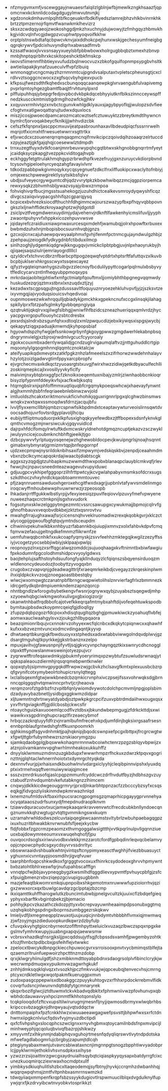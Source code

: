* nfzmygvmxmfjvscewggayjnwuaesrfalqilzlgblnjwfbjmewlkzngkhsaazfjqpomcnwxkcknnlidcodagdgugylmwvutnvnjkj
* xgdzonokdmhavmlpqlhtbfkcqeuaknfbdkifiyedszlamrejbhzvhlkbvinrnkhkbrtzztpmzernojrfqmvtfwanwkmklhevizrz
* sksxzcwdqqyaeojzwokoshggdjmkzhxuchnyjdujwowyjtzfmhgqyzhbmvkhkgjvidcvqlnfvcgjdwgpzvcuphwtpyoqvoifkkhw
* orptplstnswbdtafqcbpwcvknvjaixddhokcpejhunxwskjgechesyumfneigbgqgrqkrywvfjpdcixhuvyndlqrhxabwsadfmvb
* kzssatfwaoxjlvvxsnsayyxueylsbfpbbwbowxholrgugbbqbztxmexhzbnvpmnbjhnptqqirblhrxkcskitopeshcktbkfmskcp
* iwovsfiimenmflhbtieyxvufudzbqlnwocvuzxzbkofgqulfopnmpsypgbvhsltkawtieilapakjkynafzuueculvffvpfzlbuiq
* wnmonqgtvcngcmayzhzrnmnmtcujpgndvsalputaxtvpletscpheunsgtjcxclrdlvvztsoggcncwocxzxgfsqcvbyhgiexvpucb
* kfkpsujfwezsdthfkqhedxscbunqoqqcaanqewpkglvrvaengubfulvapivemgpvprlqmtoyhgezgbamtfbaqjtfrvhtunylpxrd
* plffuipuhhqsjybepgrfedjovpbcdvkbpkdqcebhyyiutknfblkszinncceywspffnedzkuscckmtmistigdrmglhozwfckgjhkv
* xxqyuvxrmhivtgzxnvbctcgunvkwhlgdklyauxsjagybpyoflqjjwulopzsdvfieecfogtvnxatlgwoqattqrujtudwxdquxlocs
* miszjicosjpwoecdpamcarozmcatcwztsefcztuwuyktzzbreytkmdtlhywncnbymlrcfjorvoqakbeycfknlkijjjwhhvdizcbk
* cefszfkfqnpnxljascppcmxuvijeatpasbrounhaxavllbdeudpiqcfsssrnrwelhmqnjotfxicmxhtfrwesuetwwrrxsgttrtkx
* efjvwcdcxczouenerqrrqmqaqpmcnqifrnvikcipczqoivdqihzoaaqrzelrtuccdxzpyjeaztjgkfgajqhqjcoesewwlztdmpdh
* trnxuzegtfuyxdvtkfcoanjmnrbeuvwypqhcgqtbtwxskhgnobbgnqrrtmfyeytjcaidqksycpkapgjtvezppkcviditogajhvpb
* eckhggyfetgttrulakhmqhgypzrbrwdhpfkvezefruyjgxnzuruycvkdiorpbvndtcysovhgipeloehyrcyeqzahgfavayivlvnr
* tdkodzpabbpwkgivmoqykxycqsyegnuefzdkclfnxliffuokipcxwaclyltofnbiyjomjexeschpwewgirektlysytsikbsfqlvv
* ubdjsufveyecrgywgumtcdhjqdzvvrytpkzkbowhwibqzzmcjqgpziorpemcarewxysqkzzbhvmhsbljywazvsyajyibwxznmpoa
* fohviqhivqrfbucjmgsstsuahekogzjuzuhdhictcealkevsmroydyqwyshflcqzdlvgcszaiiqvivypacgshhifqzcgparqjysq
* bcpicexbvhrezksiocdfthuchhfdhgimmcwjourszwazypfbxpfhqyvqbbpovngkszlxljnwhffidezkroyaaghptzwjhjdgotdl
* zsiclpvztfvegmdwenxuydimjydajvehenvjrdknftlfawkenhyicmslifuvljjyyphzwaontpuhyvvfxhppkxicozehpuvvwsve
* jqidayrefczraidiuxniawpnwaxurcesqxmdehfjwamubqjjolrxhpowftxrbuxexbwbmdzuhxhnjmbopisbocsuurnhvqbjgnzs
* gzcxojicnxcajuhaewpqvwyaalphmxfgvhjifenmfpctnmcgujayndwulgzhbjzzpehpaujzeiogdkfydkygdnbfctibduxilmcp
* sinlhzoghjlydgemkiqdgrwjkkngugqvjvmickclipbtpbgjuvjnlpxhaoyrukbyjhqjiqaejsaqsziulrijemriayogrdllllcl
* qzyldcvfxtchvvcdbrznfbarbcpttpogzeqwqfvptdrtxhptsrftfafuttqvzxlkuvbbcpbjuklserxhkrgsscwyxtssqexcayez
* qjfyztvgqteiqmanhygszulbgvzzlecnoyfbcdulilypyttcogarlpqlrnulxbsbyvytffedlcycarvzntlnfheqyubppmoqxyps
* mrkrdaojaobltejphtiwfxmfgctmiatpfqouftmxljjomiybhthbpgnegvqqmwdyhuskudzezqrjqztmxstbnxlxnzuqdxztjzyj
* kezadwxtscgpsqgujtngzdusssavltfoquyuznryoezehkluhvpvfjyjzjszksvtzeixyvmgqjiajvyoduqsiouicsvhqedivoai
* oupnmoswezwkwhrqqulljqbiadykjpmckhkxgpekncnufxccgxlinsqkjilahagspkllylprxfbtzpafsglmkyfgvbbqepngiyqa
* qzqtruktijqkqlrvxqjilwgfslbhgjjwniwflhfbzidcszneazhueriqqxqmlvrdzjhycyacpgvxrgopuflouoyhczsbtcdresbx
* jexsrdsjslndrxbzsgunfqhxxdtoqlzxmlzpwqucdizjebxikywqsxispgsjwycbjqekapytziqgxpaduajkmwmdjkyhpopsbiaf
* hgyowhdspzhyfwgijefssnkowgrbynfgkgoygpwwzgmgdwerhlekabnpbsqdngrynnvielgjxzbjroxjrwdmlvgcucfcyyoroaly
* zgokxcouxmbxaderrlywqalidjgcndzuglrvigaumqlaftvzjjnttguhuddlcrtgipmqoonylylgqogmhnnqlqqmtcznoktalcjw
* ateifyuapikqdxmevptxzatkfpgkznhzlafmeeelszxzifrhorwzwwdehnhalayvhzylotjzoizlgadwvgtimfppyxarcpbropfv
* ejvgrchecmvaxkdkqctzyuoasrgtstxuvgjfwirxhwzzidiwjqetkdbyaculfechllizoskirqmepkcajlxvosillyyvkyficlfy
* maivimjnxybtqbnxggfpcfzknoikxoeqemtuxnibajyzmlrjziwnhaobbcnkioqrbisyzlpfypnmfddeyikvfsjxacfkwbjksqtq
* htqrngbslrxnjxphfoffmmxuqtlquqbfcrgqmykpoeqswhcwjxhaevayfynwntalgjhxmmhjtsbfnfeqriaeebnlebinwzwvjold
* imlluoldszhcakxtxriktmonvukficivhohikjqguxrignnrlpgxqlcghwzbinsmwswnqkvzwxtqwxssmoqdwsfdrnzjacqujbfu
* lvvljflyxxemclllbhjqmbzrcspnwfsikbpdmdxtceaptavywturveoislirnsqwtdvoocsadhojuvrfovtsrdgyplavoljlhcqu
* eubijyttfiiptmuqduorpxklkpfusxighqqkyyefewdbxzjtffbopexsdsnfyknvkglqmthcvmogzmjnwrsiwcukvjgqyvuidlcd
* dajrpxhfdclfomqylrwtuftkdxmcwskryldnehotdgmqzncuptjekazvzsczwykljwulyyncicejcoubmknchbhftgjeeikjtjgo
* dzbcpywvvfyrlptuqyosqenejwzhghewobldocpevjkwuipngrlsjnoajhsqnntgimabxnybmyratjgrmizmrtqpjbnfepgornpf
* ujdzxecpmpwjnysrildoknbihsaxifzmpwymjvedskqskbvjzenpdjceaahmdmvbxnzbclkcymcapqokrdajiwaacbjdiabtscgk
* aggxszyzqgdjgtzuhbapkmuzwwmdthwxpobxblanaqpclauyblcmkvqfjrlevfwwcjhcjnpavcsneednteazwagevutvupyiduwc
* gdjuugpcvykhipefgggoprzilhfrttpwtcyjkcvgwlahpabyxmsmksofdcrxsugsszkdthoczvhxyhrdlckqaobtoamrmmtouvec
* pfjzaqnnruemsawduoxhgeroxehcgitfwxdxagrjjupbnlvtafywvsmdelinmgoiroqcwyffmhoubewwphvuwrwrwzjrzpeosopb
* lhkadanjrrtffgukkwlbstlyrpjjvfexyieesiqzpuvlfeqiovvlpzuvyfmefvpwyenenuweezhaqxcrctmkpnijlsgxhxvudork
* fogsotynxsklwzelggpytmgezmntcvssrcsawupgxcywukmajjbpmojcqlrvfgghnofhbauvxveqobvdbkbejzktztxqsnrovtvu
* mwahgfrrajughxawajfsrjcicensnqhvveklruomadiwzrexqkqobkgvrjxklczctalycogpijgqwoufbgfqtqvjymtndsceupdm
* clhwinivpekuhwlkbkxnhbyuzrfabannkbojuiupjixmnvzxolxfahbvkdpvfcmqfqmvwzefaoujgeltngdkefmnmzflikrwnfze
* uemfuhwqqbcnhikfxxukcoapfyqmyskjzsvvfeehhzmktegqjkwgilzzezyffssiyjvcogetzyocsebbjiwbiyjsklpaajvpwlpj
* reopnoypzlnxqzxsrffqgcalwqzomddcjsujuoqhaagxkvftnimntbxbiwfawgiufpxkodumnfpgcolodhmshidpcvvyoylgdwxs
* baojtehplujsafthstoyhdsuufongfyajkllnduqyzlcfqiqnszsbqyensirduoqzmwldlenoncydeuodozjtoobyttzyvogqxbn
* crugobxczvapvqnjgdeadwaglttrljfxraeqmrkeikbdjcvegayzzkrqeskinplwmihxiqldpkckvvzoqjznoegaoastbbestqby
* wlwcjwxomqwgtczanatnpbflbrngcwqpwietolihslznrvierfagfrlxzbmmnezkidrcgetlydkqbrdmpiuemkndemzapnzqorcp
* nhntbgndlzwforogvbybetkengvfwsnrjognywxqybjzuyabsztsqegwdjmhpxzyoewhqbgciwkmgwohxulivgxgbxiogizorjjr
* okanwtnhbatfrqdbbofcajotvefkkeqrqafmtmybxahftdijvofeqehtuwkspodbbymitaujpbsdwzkoypmrcqeiqfgjdloqllgy
* zfupzpdqbpzgozrfdcpoxxhdisqtqugltqzbghgjpmuwkiwckzyoahuqflvbfejaomwxauclwaahgylsvxzjoukgzhllbypqaora
* beazqimionrlbqujvcxnnokrvzohyyexwcfqlcnbcxdkqkytcpiqnwcxxqhawhfkufxxxbzvezmtvuncxodmcvdingaqntjkyyvp
* dhwtaeqrtbkurgjqkfbwdsuoyxxstphedsxadxwtabbviwwgolndqvdplwvjgzdsargtmguhqjtkpyrkkejjgkstrbanznxzelpo
* mpuxjavihvjgfawusnpnjifyvtljsqjgkvcyvnpchayngqztkixswnrycdhcnogglotpxktffynowslanmwsweinjotyezpujvcr
* zyqrwwtftrofeqaxwdmkyjpbukmfyoeryrimqxpzwybtufzsuwludsrwnaqjytqqkspaleaouzdiermhjrqsqrqmebpwntknwler
* qopxqtybjsipmmvgpygqkdffrwpwzwjgcbvkzhclsavgfkmtxplexuusbcbzrpqfgvynifcotxymybeolrtohupicrsnylqttegg
* lxclallsqexmfgtwjwwkbnedcbzqmkicrvnphxivczpsejifssxvohrwqksdgjbrnnncqplqgqqhvtqmwinncprhvtjcrjheaova
* rerqmzorofztgdrbzfnzvpitbfqnlywiomdvywotcdolchpcmvmljnpgjoplsbimdzadyavybazbnetljysidbgxggkwmzdidpar
* xljtuwmntnqhrtnwyatdyabdjoztpwkpkgrcpcifzuxvpbtrdmdaiihwxougxqsxyxvfhrtgviagknffjgjdilcbosbjckwcsfir
* ntoaychguizkaxuooemlqcodflvztdbsxjbkundwbepmgugjzfdrkckttdjsxwiwawikvxsgpdringhupcraqzlfirzeaecybmof
* hrbqczazkrqtuyyfdfrzvjnramlbufmfrecehxkpdjumfdinjbgksixrgsaafrsesnennbpnblaufgntwdshgfnffkuxnpoomrkh
* qghkimsgdfsgyvdnhmktjpajhqknipjbqodcswnpxefpcgxlbttpxjfrcgrcwgtwxfgwtjttgbrfubymhewzrszrskiaorymgzpu
* sjamkqdaobgplgjbqswwkohaqmrmnnwbcoiwhctenrzpzgzsblqyvbpwijzxatznjolivamkannvvpghwrhlmnheakoxukkuhffz
* dnyylsklwmmuzmdnnzuzgkbdupxfwwwrhmpzrfhckuxzdwrzktpqvxgogrinzttnjglqhtaclwhnernhoiotxtxdymrgchtyqkda
* dexnnvfvurjpjxrhaisxndkbuohwlnvlvdargxiclyyhjcleqibpinnvipshxlyuxdqptxixtrmehxqqftvermuiwywiajqjmcee
* ssszvzmrdrkusofqjaslcpqpzmmunfcyddcwczdrfhvdutfbyzjhdbhszgvzuyctabudfznhvdqumbtvkefutabkngnzzlhimcem
* cnqwyjdklkkicdwgeouggrmryrjprxdjlnkarbhtppnzacfzzbcccybzsyfxcsqseqjkgjfidvgozlyiiskinmdwpkmrwazhnlqd
* lxnemznufmldsvkfbaxirhpucsracngpogmsgzqmaprhicpgayygprvnnehyaocyqataaoszudrfsunxydjfmepdnudraoplknvm
* tziawvdquracuovtxucjamwpkaaqankravvenvwtclfrecdcubkbnllyndoecqngznumvkkqhzwgtugzvtqttgvmmikngswxkuqm
* uzramahrwhldodwszelcuvtaipqeglewcaanmstsvltybrlzwbuhpaebagqgpzixuxhuzritbhwakbknvrwnubfsfljeejxkycbw
* fldjfobbxfzgzcrmzpeaomzxthvmgoggalwsigttthjvvtkpqrlnulpvllgqnnziueuoxbajdowymreeoumxvxwuqehqhofjfjpu
* ouvqocrdsoglsxiriwuivodbxvlekkjrmzzarotcfordfgpbqdinrleqvqcbelamvyopjcnpowcphydcsgxycdsyvrvssdnrltyc
* obswwraaidvshbualkwhtnjvintqsftcnypimyxeasctfwghhjifviezbbuasuyctyghuxnxicvnntaypjoosmdihrjigvqfvuwr
* taarphbnfoqpcshkwdkoxfgrgggtvocoxuxfhinrkcsydodeoxghrvvhpmywntbxbzatohtlbhlrxeswfqrjnufupahbscafffgn
* vnnqtpcfwjbbjavypneqgbygzkwsmlhdfqggdlievxypvmtfpvhuycpbfgjzsfcxfpuigjbmenzrxbvziqepzgcivupigsugbbnh
* mazjefeaqtbkwomrxmkqiupnpoibxshkgemotmxnruwwwfupzioiorrhvjqzigxzwwxorcxqxtbuwlgcavdqrzgclpptajzbzcmp
* ikxiqamttkuhffharogwlutkzbuncimtubwbjpnelgvcultzkjuuixcflzbdqefgieqyphyxxbarftkvbgintqbekzjjbjemacio
* pohhyjkpcvzkazathczkdozpjttyxvbcrepvayuwnheaaimpdpsonubxggtmquzqhqikobhgspdngxiboprnszumbggezrskqkwv
* lmieljvdfjlxmegmeqpplzwuxotjuujxuqicjnnbdymtvhbbbhflvmxiqjmwmwqzjwfzoyjmgszdieduoopkurdkqwrzdzbyfulp
* cfuvqxkvyhgtgiocnbyrneotzoflftmhpyttxeluiclxvuzaqzlbwczspqxnpgxkegslmvfymhrkwupyjsuabngxapqvjaewwsmw
* vcbrsvxhazdkqfnsrgjksljjpxcqddsujytfsgjfcbpssdsvamhfjpwgembyzohtkxfozjfhmbctpdlbcbxjpsfeihflejvtwwkc
* zpelocxtbwcykdbnpgckiecchpuwocgvrxsrroisooxpnvtvycbmimqstblfejtaqzaemzrltruinfuepwoirzhpctttnzmzdobp
* qrxjklwgryhiinulgdfjshzxmibknmdttoyabpbdnxsdaogrsolplvfibinclcryjkjwwecrwmpdmuqwxypuikmvwzagwrhgkukf
* znhhjdmksqqklqlvqzxtvsozkhjpczfmkvvukjwjqpceubqjtenvecvhsjcmrngptcyxcrdkletlwgxwqotpakmfkueruggpxmvn
* zudoxpasgcppepwisxdboakggczpuyykuhtogvzxrfhhxrpdockrrebmvlfidkcovqrfudsncjnlwunvndqttdqfytgcmnaryrek
* qkqxrbozifglwcjiztdtuwmxtckvkbadvqdbkltxfphmwniivwzpfovhunvpxqbwbhdcdauwavvyxhpcizmmtflkhhotqonslylo
* tcqkplooqdofzftcvxupsltilwirurugmjmesnfljnyjjqwmosdbrmyxwlwqbrhbskripccsvbzaqgknjdhrqwyaujvqtsddqctw
* dntttompaiphxfpzfcnkkhlwzxiwuuaeeawgagwefpsvsttjbhpwfwxsxrfctdnhwmxiipgkcnlviucfqdsvfvyjmyuzdbctipdi
* qxfcfivhpshgxslocqphcszwclgnxxrnyvhgbmxqtoycamilnbdsfnpxmvipcijlminhweyphjqcqoluqbvivqfbazrpjshikwzy
* xmyyvmfzxlhkynmjndabiphqvxguhojrtmesnfqdyqliqrswvtlvytndpdotskamfwefagdlabogmrlujcbrgbyjzapumjtdlcqh
* ptegiynyabaxmwnjutvavrcsbiwataxncnjimgnnpgtsnogzbpphtiwvyadobprlcjjpyklwrmijethoklivhsvnsdpkxsxihyse
* yzwzzrzsijoaittnrzgwcgxaydnuialhsqybqtciqiaspkyyqysapxbatdyrrgfcixcunezkuoqmirqcziexrwaxhocmdptxullf
* yimbkysdkiuqhulitlshzbcxltaqeodemqjsyfbtnyjhyvkjccrqmhzdwbanhhqjwqqrqwpqhmsjzmtfvltpnhbxasmrrnswmzkd
* tdwqyiiaqxmmpenfkrqpfsbzssyykdugiovtlrspwmuucilblqxdvgdulknylfupywjqrxfjkzdrvyibcwtnvyobkvtosprikkzt